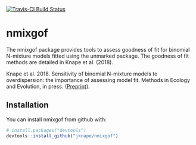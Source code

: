 [![Travis-CI Build Status](https://travis-ci.org/jknape/nmixgof.svg?branch=master)](https://travis-ci.org/jknape/nmixgof)
<!-- [![CRAN\_Status\_Badge](http://www.r-pkg.org/badges/version/nmixgof)](https://cran.r-project.org/package=nmixgof) -->

# nmixgof

The nmixgof package provides tools to assess goodness of fit for binomial N-mixture models fitted using the unmarked package. The goodness of fit methods are detailed in Knape et al. (2018).

Knape et al. 2018. Sensitivity of binomial N-mixture models to overdispersion: the importance of assessing model fit. Methods in Ecology and Evolution, in press. ([Preprint](https://www.biorxiv.org/content/early/2017/09/27/194340)).

## Installation

You can install nmixgof from github with:


``` r
# install.packages("devtools")
devtools::install_github("jknape/nmixgof")
```
